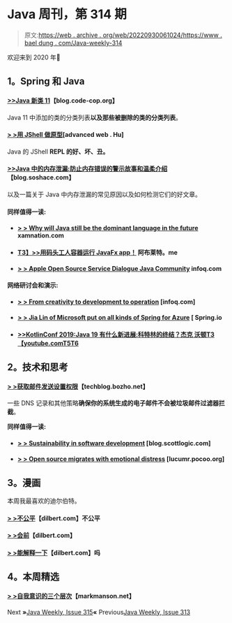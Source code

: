 # Java 周刊，第 314 期

> 原文:[https://web . archive . org/web/20220930061024/https://www . bael dung . com/Java-weekly-314](https://web.archive.org/web/20220930061024/https://www.baeldung.com/java-weekly-314)

欢迎来到 2020 年🙂

## **1。Spring 和 Java**

#### [**>>Java 新类 11**](https://web.archive.org/web/20221129000353/http://blog.code-cop.org/2019/12/new-classes-in-java-11.html)【blog.code-cop.org】

Java 11 中添加的类的分类列表**以及那些被删除的类的分类列表**。

#### [**> >用 JShell 做原型**](https://web.archive.org/web/20221129000353/https://advancedweb.hu/prototyping-with-jshell/)[advanced web . Hu]

Java 的 JShell **REPL 的好、坏、丑。**

#### [**>>Java 中的内存泄漏:防止内存错误的警示故事和温柔介绍**](https://web.archive.org/web/20221129000353/https://blog.soshace.com/memory-leaks-in-java-a-cautionary-tale-and-gentle-introduction-to-preventing-memory-errors/)【blog.soshace.com】

以及一篇关于 Java 中内存泄漏的常见原因以及如何检测它们的好文章。

#### **同样值得一读:**

*   #### [**> > Why will Java still be the dominant language in the future**](https://web.archive.org/web/20221129000353/https://www.xamnation.com/why-java-will-remain-a-dominant-language-of-the-future/) xamnation.com

*   #### [**T3】>>用码头工人容器运行 JavaFx app！**](https://web.archive.org/web/20221129000353/https://aboullaite.me/javafx-docker/) 阿布莱特。me

*   #### [**> > Apple Open Source Service Dialogue Java Community**](https://web.archive.org/web/20221129000353/https://www.infoq.com/news/2019/12/apple-opensources-servicetalk/?utm_campaign=infoq_content&utm_source=infoq&utm_medium=feed&utm_term=Java) infoq.com

**网络研讨会和演示:**

*   #### [**> > From creativity to development to operation**](https://web.archive.org/web/20221129000353/https://www.infoq.com/presentations/simplicity-spring-cloud-services/?utm_campaign=infoq_content&utm_source=infoq&utm_medium=feed&utm_term=Java) [infoq.com]

*   #### [**> > Jia Lin of Microsoft put on all kinds of Spring for Azure**](https://web.archive.org/web/20221129000353/https://spring.io/blog/2019/12/27/microsoft-s-jialin-dai-on-the-various-spring-for-azure-starters) [ Spring.io

*   #### [**>>KotlinConf 2019:Java 19 有什么新进展:科特林的终结？杰克 沃顿**T3【youtube.comT5T6](https://web.archive.org/web/20221129000353/https://www.youtube.com/watch?v=te3OU9fxC8U)

## **2。技术和思考**

#### [**> >获取邮件发送设置权限**](https://web.archive.org/web/20221129000353/https://techblog.bozho.net/getting-email-sending-settings-right/)【techblog.bozho.net】

一些 DNS 记录和其他策略**确保你的系统生成的电子邮件不会被垃圾邮件过滤器拦截**。

**同样值得一读:**

*   #### [**> >** **Sustainability in software development**](https://web.archive.org/web/20221129000353/https://blog.scottlogic.com/2019/12/30/sustainability-in-software-development.html) [blog.scottlogic.com]

*   #### [**> > Open source migrates with emotional distress**](https://web.archive.org/web/20221129000353/https://lucumr.pocoo.org/2019/12/28/open-source-migrates/) [lucumr.pocoo.org]

## **3。漫画**

本周我最喜欢的迪尔伯特。

#### [**> >不公平**](https://web.archive.org/web/20221129000353/https://dilbert.com/strip/2019-12-19)【dilbert.com】不公平

#### [**> >会前**](https://web.archive.org/web/20221129000353/https://dilbert.com/strip/2019-12-30)【dilbert.com】

#### [**> >能解释一下**](https://web.archive.org/web/20221129000353/https://dilbert.com/strip/2019-12-31)【dilbert.com】吗

## **4。本周精选**

#### **[> >自我意识的三个层次](https://web.archive.org/web/20221129000353/https://markmanson.net/self-awareness)**【markmanson.net】

Next **»**[Java Weekly, Issue 315](/web/20221129000353/https://www.baeldung.com/java-weekly-315)**«** Previous[Java Weekly, Issue 313](/web/20221129000353/https://www.baeldung.com/java-weekly-313)